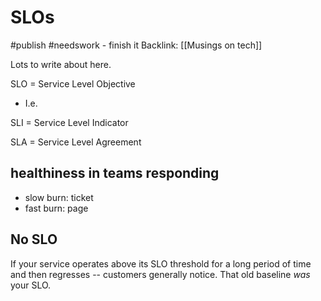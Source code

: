 # SLOs
#publish 
#needswork - finish it
Backlink: [[Musings on tech]]

Lots to write about here.

SLO = Service Level Objective
- I.e. 

SLI = Service Level Indicator

SLA = Service Level Agreement

## healthiness in teams responding
- slow burn: ticket
- fast burn: page


## No SLO
If your service operates above its SLO threshold for a long period of time and then regresses -- customers generally notice. That old baseline _was_ your SLO.

